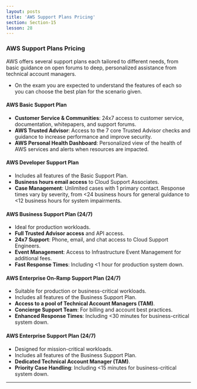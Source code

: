 ```yaml
---
layout: posts
title: 'AWS Support Plans Pricing'
section: Section-15
lesson: 28
---
```


### AWS Support Plans Pricing

AWS offers several support plans each tailored to different needs, from basic guidance on open forums to deep, personalized assistance from technical account managers.

- On the exam you are expected to understand the features of each so you can choose the best plan for the scenario given.
<!-- pagebreak -->

#### AWS Basic Support Plan

- **Customer Service & Communities**: 24x7 access to customer service, documentation, whitepapers, and support forums.
- **AWS Trusted Advisor**: Access to the 7 core Trusted Advisor checks and guidance to increase performance and improve security.
- **AWS Personal Health Dashboard**: Personalized view of the health of AWS services and alerts when resources are impacted.

<!-- pagebreak -->

#### AWS Developer Support Plan

- Includes all features of the Basic Support Plan.
- **Business hours email access** to Cloud Support Associates.
- **Case Management**: Unlimited cases with 1 primary contact. Response times vary by severity, from <24 business hours for general guidance to <12 business hours for system impairments.

<!-- pagebreak -->

#### AWS Business Support Plan (24/7)

- Ideal for production workloads.
- **Full Trusted Advisor access** and API access.
- **24x7 Support**: Phone, email, and chat access to Cloud Support Engineers.
- **Event Management**: Access to Infrastructure Event Management for additional fees.
- **Fast Response Times**: Including <1 hour for production system down.

<!-- pagebreak -->

#### AWS Enterprise On-Ramp Support Plan (24/7)

- Suitable for production or business-critical workloads.
- Includes all features of the Business Support Plan.
- **Access to a pool of Technical Account Managers (TAM)**.
- **Concierge Support Team**: For billing and account best practices.
- **Enhanced Response Times**: Including <30 minutes for business-critical system down.

<!-- pagebreak -->

#### AWS Enterprise Support Plan (24/7)

- Designed for mission-critical workloads.
- Includes all features of the Business Support Plan.
- **Dedicated Technical Account Manager (TAM)**.
- **Priority Case Handling**: Including <15 minutes for business-critical system down.

---
